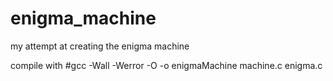 # enigma_machine
my attempt at creating the enigma machine

compile with
#gcc -Wall -Werror -O -o enigmaMachine machine.c enigma.c